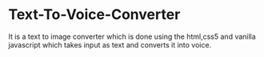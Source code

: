 # Text-To-Voice-Converter
It is a text to image converter which is done using the html,css5 and vanilla javascript which takes input as text and converts it into voice.
